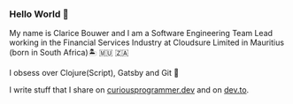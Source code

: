 ### Hello World 👋

My name is Clarice Bouwer and I am a Software Engineering Team Lead working in the Financial Services Industry at Cloudsure Limited in Mauritius (born in South Africa)🏝️ 🇲🇺 🇿🇦

I obsess over Clojure(Script), Gatsby and Git 🤤

I write stuff that I share on [curiousprogrammer.dev](https://curiousprogrammer.dev) and on [dev.to](https://dev.to/cbillowes).
